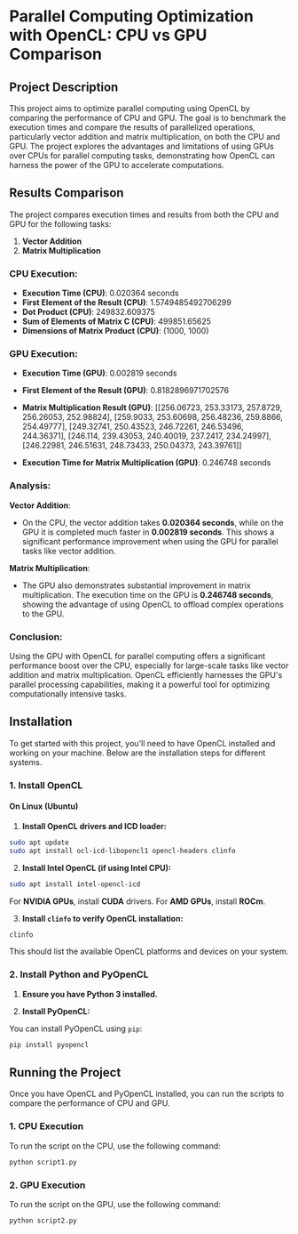 # Parallel Computing Optimization with OpenCL: CPU vs GPU Comparison

## Project Description

This project aims to optimize parallel computing using OpenCL by comparing the performance of CPU and GPU. The goal is to benchmark the execution times and compare the results of parallelized operations, particularly vector addition and matrix multiplication, on both the CPU and GPU. The project explores the advantages and limitations of using GPUs over CPUs for parallel computing tasks, demonstrating how OpenCL can harness the power of the GPU to accelerate computations.

## Results Comparison

The project compares execution times and results from both the CPU and GPU for the following tasks:

1. **Vector Addition**
2. **Matrix Multiplication**

### CPU Execution:
- **Execution Time (CPU)**: 0.020364 seconds
- **First Element of the Result (CPU)**: 1.5749485492706299
- **Dot Product (CPU)**: 249832.609375
- **Sum of Elements of Matrix C (CPU)**: 499851.65625
- **Dimensions of Matrix Product (CPU)**: (1000, 1000)

### GPU Execution:
- **Execution Time (GPU)**: 0.002819 seconds
- **First Element of the Result (GPU)**: 0.8182896971702576
- **Matrix Multiplication Result (GPU)**:
[[256.06723, 253.33173, 257.8729, 256.26053, 252.98824],
[259.9033, 253.60698, 256.48236, 259.8866, 254.49777],
[249.32741, 250.43523, 246.72261, 246.53496, 244.36371],
[246.114, 239.43053, 240.40019, 237.2417, 234.24997],
[246.22981, 246.51631, 248.73433, 250.04373, 243.39761]]

- **Execution Time for Matrix Multiplication (GPU)**: 0.246748 seconds

### Analysis:
**Vector Addition**:
- On the CPU, the vector addition takes **0.020364 seconds**, while on the GPU it is completed much faster in **0.002819 seconds**. This shows a significant performance improvement when using the GPU for parallel tasks like vector addition.

**Matrix Multiplication**:
- The GPU also demonstrates substantial improvement in matrix multiplication. The execution time on the GPU is **0.246748 seconds**, showing the advantage of using OpenCL to offload complex operations to the GPU.

### Conclusion:
Using the GPU with OpenCL for parallel computing offers a significant performance boost over the CPU, especially for large-scale tasks like vector addition and matrix multiplication. OpenCL efficiently harnesses the GPU's parallel processing capabilities, making it a powerful tool for optimizing computationally intensive tasks.

## Installation

To get started with this project, you'll need to have OpenCL installed and working on your machine. Below are the installation steps for different systems.

### 1. Install OpenCL

#### On Linux (Ubuntu)

1. **Install OpenCL drivers and ICD loader:**

  ```bash
  sudo apt update
  sudo apt install ocl-icd-libopencl1 opencl-headers clinfo
  ```

2. **Install Intel OpenCL (if using Intel CPU):**

  ```bash
  sudo apt install intel-opencl-icd
  ```

  For **NVIDIA GPUs**, install **CUDA** drivers. For **AMD GPUs**, install **ROCm**.

3. **Install `clinfo` to verify OpenCL installation:**

  ```bash
  clinfo
  ```

  This should list the available OpenCL platforms and devices on your system.

### 2. Install Python and PyOpenCL

1. **Ensure you have Python 3 installed.**

2. **Install PyOpenCL:**

  You can install PyOpenCL using `pip`:

  ```bash
  pip install pyopencl
  ```

## Running the Project

Once you have OpenCL and PyOpenCL installed, you can run the scripts to compare the performance of CPU and GPU.

### 1. CPU Execution

To run the script on the CPU, use the following command:

```bash
python script1.py
```

### 2. GPU Execution

To run the script on the GPU, use the following command:

```bash
python script2.py
```
